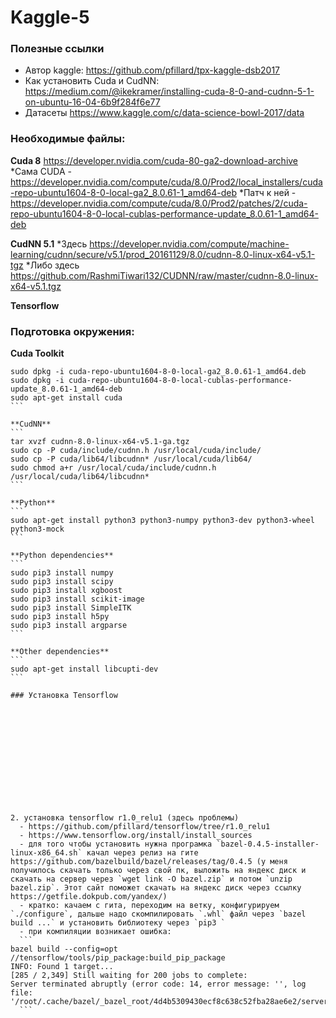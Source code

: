 # Kaggle-5

### Полезные ссылки
* Автор kaggle: https://github.com/pfillard/tpx-kaggle-dsb2017
* Как установить Cuda и CudNN: https://medium.com/@ikekramer/installing-cuda-8-0-and-cudnn-5-1-on-ubuntu-16-04-6b9f284f6e77
* Датасеты https://www.kaggle.com/c/data-science-bowl-2017/data

### Необходимые файлы:

**Cuda 8** 
https://developer.nvidia.com/cuda-80-ga2-download-archive
*Сама CUDA - https://developer.nvidia.com/compute/cuda/8.0/Prod2/local_installers/cuda-repo-ubuntu1604-8-0-local-ga2_8.0.61-1_amd64-deb
*Патч к ней - https://developer.nvidia.com/compute/cuda/8.0/Prod2/patches/2/cuda-repo-ubuntu1604-8-0-local-cublas-performance-update_8.0.61-1_amd64-deb

**CudNN 5.1**
*Здесь https://developer.nvidia.com/compute/machine-learning/cudnn/secure/v5.1/prod_20161129/8.0/cudnn-8.0-linux-x64-v5.1-tgz
*Либо здесь https://github.com/RashmiTiwari132/CUDNN/raw/master/cudnn-8.0-linux-x64-v5.1.tgz

**Tensorflow**


### Подготовка окружения:

**Cuda Toolkit**
````
sudo dpkg -i cuda-repo-ubuntu1604-8-0-local-ga2_8.0.61-1_amd64.deb
sudo dpkg -i cuda-repo-ubuntu1604-8-0-local-cublas-performance-update_8.0.61-1_amd64-deb
sudo apt-get install cuda
```

**CudNN**
```
tar xvzf cudnn-8.0-linux-x64-v5.1-ga.tgz
sudo cp -P cuda/include/cudnn.h /usr/local/cuda/include/
sudo cp -P cuda/lib64/libcudnn* /usr/local/cuda/lib64/
sudo chmod a+r /usr/local/cuda/include/cudnn.h /usr/local/cuda/lib64/libcudnn*
```

**Python**
```
sudo apt-get install python3 python3-numpy python3-dev python3-wheel python3-mock
```

**Python dependencies**
```
sudo pip3 install numpy
sudo pip3 install scipy
sudo pip3 install xgboost
sudo pip3 install scikit-image
sudo pip3 install SimpleITK
sudo pip3 install h5py
sudo pip3 install argparse
```

**Other dependencies**
```
sudo apt-get install libcupti-dev
```

### Установка Tensorflow













2. установка tensorflow r1.0_relu1 (здесь проблемы)
  - https://github.com/pfillard/tensorflow/tree/r1.0_relu1
  - https://www.tensorflow.org/install/install_sources
  - для того чтобы установить нужна програмка `bazel-0.4.5-installer-linux-x86_64.sh` качал через релиз на гите https://github.com/bazelbuild/bazel/releases/tag/0.4.5 (у меня получилось скачать только через свой пк, выложить на яндекс диск и скачать на сервер через `wget link -O bazel.zip` и потом `unzip bazel.zip`. Этот сайт поможет скачать на яндекс диск через ссылкy https://getfile.dokpub.com/yandex/)
  - кратко: качаем с гита, переходим на ветку, конфигурируем `./configure`, дальше надо скомпилировать `.whl` файл через `bazel build ...` и установить библиотеку через `pip3 `
  - при компиляции возникает ошибка: 
  ```
bazel build --config=opt //tensorflow/tools/pip_package:build_pip_package
INFO: Found 1 target...
[285 / 2,349] Still waiting for 200 jobs to complete:
Server terminated abruptly (error code: 14, error message: '', log file: '/root/.cache/bazel/_bazel_root/4d4b5309430ecf8c638c52fba28ae6e2/server/jvm.out')
  ```